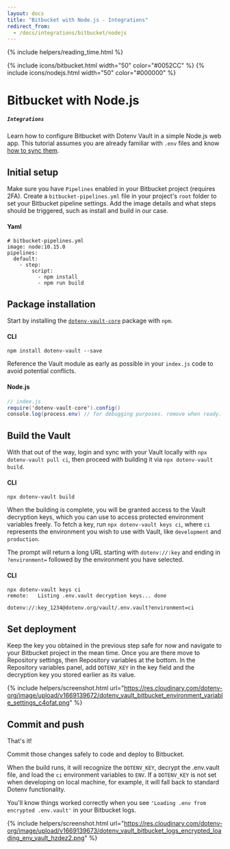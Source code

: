 ```yaml
---
layout: docs
title: "Bitbucket with Node.js - Integrations"
redirect_from:
  - /docs/integrations/bitbucket/nodejs
---
```


{% include helpers/reading_time.html %}

{% include icons/bitbucket.html width="50" color="#0052CC" %}
{% include icons/nodejs.html width="50" color="#000000" %}


# __Bitbucket with Node.js__
##### `Integrations`
Learn how to configure Bitbucket with Dotenv Vault in a simple Node.js web app. This tutorial assumes you are already familiar with `.env` files and know [how to sync them](/docs/tutorials/sync).

## Initial setup
Make sure you have `Pipelines` enabled in your Bitbucket project (requires 2FA). Create a `bitbucket-pipelines.yml` file in your project's `root`  folder to set your Bitbucket pipeline settings. Add the image details and what steps should be triggered, such as install and build in our case.

#### Yaml
```Yml
# bitbucket-pipelines.yml
image: node:10.15.0
pipelines:
  default:
    - step:
        script:
          - npm install
          - npm run build
```

## Package installation
Start by installing the [`dotenv-vault-core`](https://github.com/dotenv-org/dotenv-vault-core) package with `npm`.

#### CLI
```shell
npm install dotenv-vault --save
```

Reference the Vault module as early as possible in your `index.js` code to avoid potential conflicts.

#### Node.js

```Java
// index.js
require('dotenv-vault-core').config()
console.log(process.env) // for debugging purposes. remove when ready.
```

## Build the Vault
With that out of the way, login and sync with your Vault locally with `npx dotenv-vault pull ci`, then proceed with building it via `npx dotenv-vault build`.

#### CLI

```shell
npx dotenv-vault build
```

When the building is complete, you will be granted access to the Vault decryption keys, which you can use to access protected environment variables freely. To fetch a key, run `npx dotenv-vault keys ci`, where `ci` represents the environment you wish to use with Vault, like `development` and `production`.

The prompt will return a long URL starting with `dotenv://:key` and ending in `?environment=` followed by the environment you have selected.

#### CLI

```shell
npx dotenv-vault keys ci
remote:   Listing .env.vault decryption keys... done

dotenv://:key_1234@dotenv.org/vault/.env.vault?environment=ci
```

## Set deployment
Keep the key you obtained in the previous step safe for now and navigate to your Bitbucket project in the mean time. Once you are there move to Repository settings, then Repository variables at the bottom. In the Repository variables panel, add `DOTENV_KEY` in the key field and the decryption key you stored earlier as its value.

{% include helpers/screenshot.html url="https://res.cloudinary.com/dotenv-org/image/upload/v1669139672/dotenv_vault_bitbucket_environment_variable_settings_c4ofat.png" %}

## Commit and push

That's it!

Commit those changes safely to code and deploy to Bitbucket.

When the build runs, it will recognize the `DOTENV_KEY`, decrypt the .env.vault file, and load the `ci` environment variables to `ENV`. If a `DOTENV_KEY` is not set when developing on local machine, for example, it will fall back to standard Dotenv functionality.

You'll know things worked correctly when you see `'Loading .env from encrypted .env.vault'` in your Bitbucket logs.

{% include helpers/screenshot.html url="https://res.cloudinary.com/dotenv-org/image/upload/v1669139673/dotenv_vault_bitbucket_logs_encrypted_loading_env_vault_hzdez2.png" %}
